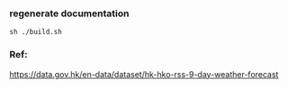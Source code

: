 ### regenerate documentation
```
sh ./build.sh
```

### Ref:
https://data.gov.hk/en-data/dataset/hk-hko-rss-9-day-weather-forecast